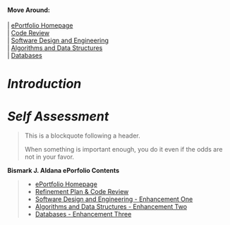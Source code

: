 #### Move Around:
| [ePortfolio Homepage](https://bizofsteel.github.io)<br>
| [Code Review](https://bizofsteel.github.io/Code_Review.html)<br>
| [Software Design and Engineering](https://bizofsteel.github.io/Software_Design_and_Engineering.html)<br> 
| [Algorithms and Data Structures](https://bizofsteel.github.io/Algorithms_and_Data_Structure.html)<br>
| [Databases](https://bizofsteel.github.io/Databases.html)<br>


# _Introduction_

# _Self Assessment_

> This is a blockquote following a header.
>
> When something is important enough, you do it even if the odds are not in your favor.



**Bismark J. Aldana ePorfolio Contents**<br>
> * [ePortfolio Homepage](https://bizofsteel.github.io)<br>
> * [Refinement Plan & Code Review](https://bizofsteel.github.io/Code_Review.html)<br>
> * [Software Design and Engineering - Enhancement One](https://bizofsteel.github.io/Software_Design_and_Engineering.html)<br>
> * [Algorithms and Data Structures - Enhancement Two](https://bizofsteel.github.io/Algorithms_and_Data_Structure.html)<br>
> * [Databases - Enhancement Three](https://bizofsteel.github.io/Databases.html)

